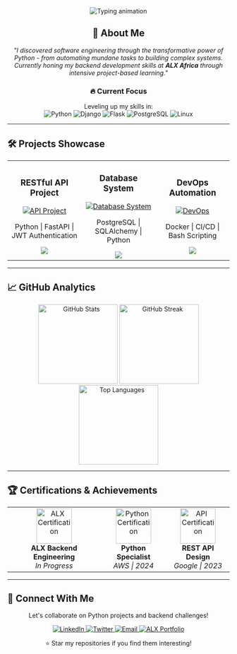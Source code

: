 <div align="center">
  <img src="https://readme-typing-svg.demolab.com?font=Fira+Code&weight=600&size=26&duration=4000&pause=1000&color=4D8BFF&center=true&vCenter=true&width=435&lines=Hello+World!+%F0%9F%91%8B;ALX+Backend+Engineering+Scholar;Python+%7C+API+%7C+Linux+Enthusiast;Building+Scalable+Systems" alt="Typing animation" />
  
  <h2>🚀 About Me</h2>
  <p>
    <em>
      "I discovered software engineering through the transformative power of Python - from automating mundane tasks to building complex systems. 
      Currently honing my backend development skills at <strong>ALX Africa</strong> through intensive project-based learning."
    </em>
  </p>
  
  <h3>🔥 Current Focus</h3>
  <p>
    Leveling up my skills in:
    <br>
    <img src="https://img.shields.io/badge/Python-3776AB?style=for-the-badge&logo=python&logoColor=white" alt="Python">
    <img src="https://img.shields.io/badge/Django-092E20?style=for-the-badge&logo=django&logoColor=white" alt="Django">
    <img src="https://img.shields.io/badge/Flask-000000?style=for-the-badge&logo=flask&logoColor=white" alt="Flask">
    <img src="https://img.shields.io/badge/PostgreSQL-316192?style=for-the-badge&logo=postgresql&logoColor=white" alt="PostgreSQL">
    <img src="https://img.shields.io/badge/Linux-FCC624?style=for-the-badge&logo=linux&logoColor=black" alt="Linux">
  </p>
</div>

---

## 🛠️ Projects Showcase

<table>
  <tr>
    <td width="33%">
      <h3 align="center">RESTful API Project</h3>
      <div align="center">
        <a href="#">
          <img src="https://via.placeholder.com/300x200/1e3a8a/ffffff?text=API+Project" alt="API Project">
        </a>
        <p>Python | FastAPI | JWT Authentication</p>
        <a href="#"><img src="https://img.shields.io/badge/View_Code-181717?style=for-the-badge&logo=github&logoColor=white"></a>
      </div>
    </td>
    <td width="33%">
      <h3 align="center">Database System</h3>
      <div align="center">
        <a href="#">
          <img src="https://via.placeholder.com/300x200/0f766e/ffffff?text=DB+System" alt="Database System">
        </a>
        <p>PostgreSQL | SQLAlchemy | Python</p>
        <a href="#"><img src="https://img.shields.io/badge/View_Code-181717?style=for-the-badge&logo=github&logoColor=white"></a>
      </div>
    </td>
    <td width="33%">
      <h3 align="center">DevOps Automation</h3>
      <div align="center">
        <a href="#">
          <img src="https://via.placeholder.com/300x200/7c3aed/ffffff?text=DevOps" alt="DevOps">
        </a>
        <p>Docker | CI/CD | Bash Scripting</p>
        <a href="#"><img src="https://img.shields.io/badge/View_Code-181717?style=for-the-badge&logo=github&logoColor=white"></a>
      </div>
    </td>
  </tr>
</table>

---

## 📈 GitHub Analytics

<div align="center">
  <img height="180em" src="https://github-readme-stats.vercel.app/api?username=YOUR_USERNAME&show_icons=true&theme=algolia&count_private=true&hide_border=true" alt="GitHub Stats">
  <img height="180em" src="https://github-readme-streak-stats.herokuapp.com/?user=YOUR_USERNAME&theme=algolia&hide_border=true" alt="GitHub Streak">
  <img height="180em" src="https://github-readme-stats.vercel.app/api/top-langs/?username=YOUR_USERNAME&layout=compact&theme=algolia&hide_border=true&langs_count=6" alt="Top Languages">
</div>

---

## 🏆 Certifications & Achievements

<div align="center">
  <table>
    <tr>
      <td align="center">
        <img src="https://via.placeholder.com/100/2563eb/ffffff?text=ALX" width="80" alt="ALX Certification">
        <br>
        <strong>ALX Backend Engineering</strong>
        <br>
        <em>In Progress</em>
      </td>
      <td align="center">
        <img src="https://via.placeholder.com/100/059669/ffffff?text=PY" width="80" alt="Python Certification">
        <br>
        <strong>Python Specialist</strong>
        <br>
        <em>AWS | 2024</em>
      </td>
      <td align="center">
        <img src="https://via.placeholder.com/100/d97706/ffffff?text=API" width="80" alt="API Certification">
        <br>
        <strong>REST API Design</strong>
        <br>
        <em>Google | 2023</em>
      </td>
    </tr>
  </table>
</div>

---

## 🤝 Connect With Me

<div align="center">
  <p>Let's collaborate on Python projects and backend challenges!</p>
  
  <a href="https://linkedin.com/in/YOUR_PROFILE">
    <img src="https://img.shields.io/badge/LinkedIn-0A66C2?style=for-the-badge&logo=linkedin&logoColor=white" alt="LinkedIn">
  </a>
  <a href="https://twitter.com/YOUR_HANDLE">
    <img src="https://img.shields.io/badge/Twitter-1DA1F2?style=for-the-badge&logo=twitter&logoColor=white" alt="Twitter">
  </a>
  <a href="mailto:your.email@example.com">
    <img src="https://img.shields.io/badge/Email-EA4335?style=for-the-badge&logo=gmail&logoColor=white" alt="Email">
  </a>
  <a href="https://alxafrica.com">
    <img src="https://img.shields.io/badge/ALX_Portfolio-FF6C37?style=for-the-badge&logo=alx&logoColor=white" alt="ALX Portfolio">
  </a>
  
  <p>⭐ Star my repositories if you find them interesting!</p>
</div>
